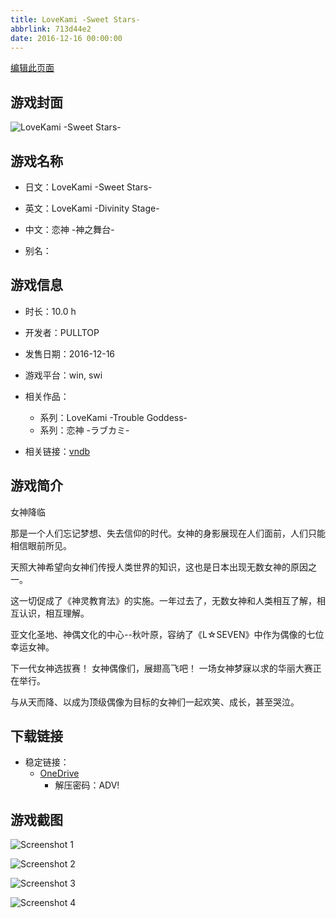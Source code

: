 ```yaml
---
title: LoveKami -Sweet Stars-
abbrlink: 713d44e2
date: 2016-12-16 00:00:00
---
```

[编辑此页面](https://github.com/ACG-3/ADV3-source/blob/main/source/_posts/games/LoveKami%20-Sweet%20Stars-.md)

## 游戏封面

![LoveKami -Sweet Stars-](https://pan.timero.xyz/onedrive/img_lib_001/LoveKami%20-Sweet%20Stars-_cover.avif)


## 游戏名称

- 日文：LoveKami -Sweet Stars-
- 英文：LoveKami -Divinity Stage-
- 中文：恋神 -神之舞台-

- 别名：


## 游戏信息

- 时长：10.0 h
- 开发者：PULLTOP
- 发售日期：2016-12-16
- 游戏平台：win, swi
- 相关作品：
   - 系列：LoveKami -Trouble Goddess-
   - 系列：恋神 -ラブカミ-

- 相关链接：[vndb](https://vndb.org/v20337)


## 游戏简介

女神降临

那是一个人们忘记梦想、失去信仰的时代。女神的身影展现在人们面前，人们只能相信眼前所见。

天照大神希望向女神们传授人类世界的知识，这也是日本出现无数女神的原因之一。

这一切促成了《神灵教育法》的实施。一年过去了，无数女神和人类相互了解，相互认识，相互理解。

亚文化圣地、神偶文化的中心--秋叶原，容纳了《L☆SEVEN》中作为偶像的七位幸运女神。

下一代女神选拔赛！
女神偶像们，展翅高飞吧！
一场女神梦寐以求的华丽大赛正在举行。

与从天而降、以成为顶级偶像为目标的女神们一起欢笑、成长，甚至哭泣。




## 下载链接

- 稳定链接：
    - [OneDrive](https://pan.timero.xyz/onedrive/adv_lib_001/LoveKami%20-Sweet%20Stars-)
        - 解压密码：ADV!



## 游戏截图


![Screenshot 1](https://pan.timero.xyz/onedrive/img_lib_001/LoveKami%20-Sweet%20Stars-_Screenshot_1.avif)

![Screenshot 2](https://pan.timero.xyz/onedrive/img_lib_001/LoveKami%20-Sweet%20Stars-_Screenshot_2.avif)

![Screenshot 3](https://pan.timero.xyz/onedrive/img_lib_001/LoveKami%20-Sweet%20Stars-_Screenshot_3.avif)

![Screenshot 4](https://pan.timero.xyz/onedrive/img_lib_001/LoveKami%20-Sweet%20Stars-_Screenshot_4.avif)

